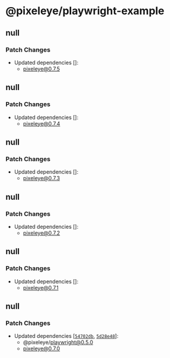 # @pixeleye/playwright-example

## null

### Patch Changes

- Updated dependencies []:
  - pixeleye@0.7.5

## null

### Patch Changes

- Updated dependencies []:
  - pixeleye@0.7.4

## null

### Patch Changes

- Updated dependencies []:
  - pixeleye@0.7.3

## null

### Patch Changes

- Updated dependencies []:
  - pixeleye@0.7.2

## null

### Patch Changes

- Updated dependencies []:
  - pixeleye@0.7.1

## null

### Patch Changes

- Updated dependencies [[`54702db`](https://github.com/pixeleye-io/pixeleye/commit/54702db29c7d86770c0d5db7a33a3e931f2a55fb), [`5d28e48`](https://github.com/pixeleye-io/pixeleye/commit/5d28e486d4bdd6f2c04b996681600a6eef500ed8)]:
  - @pixeleye/playwright@0.5.0
  - pixeleye@0.7.0
